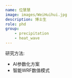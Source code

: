```yaml
---
name: 位慧慧
image: images/WeiHuihui.jpg
description: 博士生
role: phd
group: 
    - precipitation
    - heat_wave
---
```


研究方法: 
* AI参数化方案
* 智能WRF数值模式